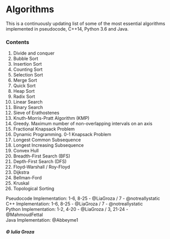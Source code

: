 # Algorithms
This is a continuously updating list of some of the most essential algorithms implemented in pseudocode, C++14, Python 3.6 and Java.

### Contents
1. Divide and conquer
2. Bubble Sort
3. Insertion Sort
4. Counting Sort
5. Selection Sort
6. Merge Sort
7. Quick Sort
8. Heap Sort
9. Radix Sort
10. Linear Search
11. Binary Search
12. Sieve of Erathostenes
13. Knuth-Morris-Pratt Algorithm (KMP)
14. Greedy. Maximum number of non-overlapping intervals on an axis
15. Fractional Knapsack Problem
16. Dynamic Programming. 0-1 Knapsack Problem
17. Longest Common Subsequence
18. Longest Increasing Subsequence
19. Convex Hull
20. Breadth-First Search (BFS)
21. Depth-First Search (DFS)
22. Floyd-Warshall / Roy-Floyd
23. Dijkstra 
24. Bellman-Ford 
25. Kruskal 
26. Topological Sorting 

Pseudocode Implementation: 1-6, 8-25 - @LiaGroza / 7 - @notreallystatic <br>
C++ Implementation: 1-6, 8-25 - @LiaGroza / 7 - @notreallystatic <br>
Python Implementation: 1-2, 4-20 - @LiaGroza / 3, 21-24 - @MahmoudFettal <br>
Java Implementation: @Abbeyme1 <br>

##### © Iulia Groza
